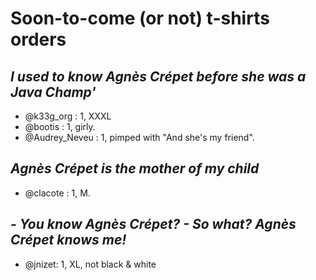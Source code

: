 # Soon-to-come (or not) t-shirts orders
## *I used to know Agnès Crépet before she was a Java Champ'*

- @k33g_org : 1, XXXL
- @bootis : 1, girly.
- @Audrey_Neveu : 1, pimped with "And she's my friend".

## *Agnès Crépet is the mother of my child*

- @clacote : 1, M.

## *- You know Agnès Crépet? - So what? Agnès Crépet knows me!*

- @jnizet: 1, XL, not black & white


